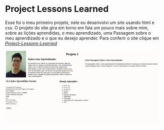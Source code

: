 # Project Lessons Learned

Esse foi o meu primeiro projeto, nele eu desenvolvi um site usando html e css. O projeto do site gira em torno em fala um pouco mais sobre mim, sobre as lições aprendidas, o meu aprendizado, uma Passagem sobre o meu aprendizado e o que eu desejo aprender. Para conferir o site clique em  _[Project-Lessons-Learned](https://project-lessons-learned.pages.dev/)_

<img src="Screenshot-lessons-learned.png" />

